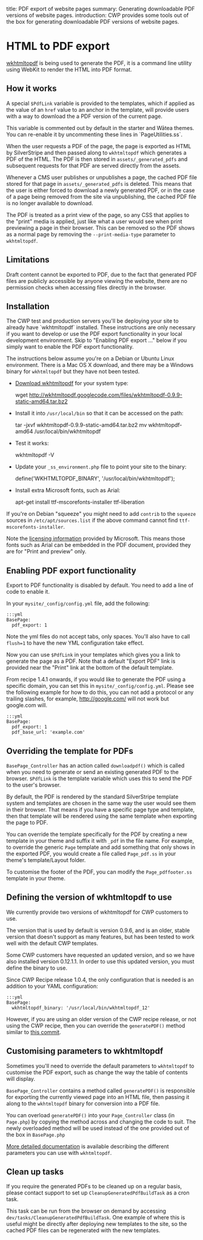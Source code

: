 title: PDF export of website pages
summary: Generating downloadable PDF versions of website pages.
introduction: CWP provides some tools out of the box for generating downloadable PDF versions of website pages.

# HTML to PDF export

[wkhtmltopdf](http://code.google.com/p/wkhtmltopdf/) is being used to generate the PDF, it is a command line utility
using WebKit to render the HTML into PDF format.

## How it works

A special `$PdfLink` variable is provided to the templates, which if applied as the value of an `href` value to an
anchor in the template, will provide users with a way to download the a PDF version of the current page.

<div class="notice" markdown='1'>
This variable is commented out by default in the starter and Wātea themes. You can re-enable it by uncommenting these lines in `PageUtilities.ss`.
</div>

When the user requests a PDF of the page, the page is exported as HTML by SilverStripe and then passed along to
`wkhtmltopdf` which generates a PDF of the HTML. The PDF is then stored in `assets/_generated_pdfs` and subsequent
requests for that PDF are served directly from the assets.

Whenever a CMS user publishes or unpublishes a page, the cached PDF file stored for that page in
`assets/_generated_pdfs` is deleted. This means that the user is either forced to download a newly generated PDF, or in
the case of a page being removed from the site via unpublishing, the cached PDF file is no longer available to download.

The PDF is treated as a print view of the page, so any CSS that applies to the "print" media is applied, just like what
a user would see when print previewing a page in their browser. This can be removed so the PDF shows as a normal page
by removing the `--print-media-type` parameter to `wkhtmltopdf`.

## Limitations

Draft content cannot be exported to PDF, due to the fact that generated PDF files are publicly accessible by anyone
viewing the website, there are no permission checks when accessing files directly in the browser.

## Installation

<div class="notice" markdown='1'>
The CWP test and production servers you'll be deploying your site to already have `wkhtmltopdf` installed.
These instructions are only necessary if you want to develop or use the PDF export functionality in your local
development environment. Skip to "Enabling PDF export ..." below if you simply want to enable the PDF export
functionality.

The instructions below assume you're on a Debian or Ubuntu Linux environment.
There is a Mac OS X download, and there may be a Windows binary for `wkhtmltopdf` but they have not been tested.
</div>

* [Download wkhtmltopdf](http://code.google.com/p/wkhtmltopdf/downloads/list) for your system type:

	wget http://wkhtmltopdf.googlecode.com/files/wkhtmltopdf-0.9.9-static-amd64.tar.bz2

* Install it into `/usr/local/bin` so that it can be accessed on the path:

	tar -jxvf wkhtmltopdf-0.9.9-static-amd64.tar.bz2
	mv wkhtmltopdf-amd64 /usr/local/bin/wkhtmltopdf

* Test it works:

	wkhtmltopdf -V

* Update your `_ss_environment.php` file to point your site to the binary:

	define('WKHTMLTOPDF_BINARY', '/usr/local/bin/wkhtmltopdf');

* Install extra Microsoft fonts, such as Arial:

	apt-get install ttf-mscorefonts-installer ttf-liberation

If you're on Debian "squeeze" you might need to add `contrib` to the `squeeze` sources in `/etc/apt/sources.list` if
the above command cannot find `ttf-mscorefonts-installer`.

Note the [licensing information](http://www.microsoft.com/typography/RedistributionFAQ.mspx) provided by Microsoft.
This means those fonts such as Arial can be embedded in the PDF document, provided they are for "Print and preview"
only.

## Enabling PDF export functionality

Export to PDF functionality is disabled by default. You need to add a line of code to enable it.

In your `mysite/_config/config.yml` file, add the following:

	:::yml
	BasePage:
	  pdf_export: 1

Note the yml files do not accept tabs, only spaces. You'll also have to call `flush=1` to have the new YML configuration
take effect.

Now you can use `$PdfLink` in your templates which gives you a link to generate the page as a PDF.
Note that a default "Export PDF" link is provided near the "Print" link at the bottom of the default template.

From recipe 1.4.1 onwards, if you would like to generate the PDF using a specific domain, you can set this in `mysite/_config/config.yml`. Please see the following example for how to do this, you can not add a protocol or any trailing slashes, for example, http://google.com/ will not work but google.com will.

    :::yml
    BasePage:
      pdf_export: 1
      pdf_base_url: 'example.com'

## Overriding the template for PDFs

`BasePage_Controller` has an action called `downloadpdf()` which is called when you need to generate or send an existing
generated PDF to the browser. `$PdfLink` is the template variable which uses this to send the PDF to the user's browser.

By default, the PDF is rendered by the standard SilverStripe template system and templates are chosen in the same way
the user would see them in their browser. That means if you have a specific page type and template, then that template
will be rendered using the same template when exporting the page to PDF.

You can override the template specifically for the PDF by creating a new template in your theme and suffix it
with `_pdf` in the file name. For example, to override the generic `Page` template and add something that only
shows in the exported PDF, you would create a file called `Page_pdf.ss` in your theme's template/Layout
folder.

To customise the footer of the PDF, you can modify the `Page_pdffooter.ss` template in your theme.

## Defining the version of wkhtmltopdf to use

We currently provide two versions of wkhtmltopdf for CWP customers to use.

The version that is used by default is version 0.9.6, and is an older, stable version that doesn't support as many
features, but has been tested to work well with the default CWP templates.

Some CWP customers have requested an updated version, and so we have also installed version 0.12.1.1. In order to use
this updated version, you must define the binary to use.

Since CWP Recipe release 1.0.4, the only configuration that is needed is an addition to your YAML configuration:

	:::yml
	BasePage:
	  wkhtmltopdf_binary: '/usr/local/bin/wkhtmltopdf_12'

However, if you are using an older version of the CWP recipe release, or not using the CWP recipe, then you can override
the `generatePDF()` method similar to
[this commit](https://gitlab.cwp.govt.nz/cwp/cwp/commit/21201d0b477430a6867e4307bab12c3e94e1c26b).

## Customising parameters to wkhtmltopdf

Sometimes you'll need to override the default parameters to `wkhtmltopdf` to customise the PDF export, such as change
the way the table of contents will display.

`BasePage_Controller` contains a method called `generatePDF()` is responsible for exporting the currently viewed page
into an HTML file, then passing it along to the `wkhtmltopdf` binary for conversion into a PDF file.

You can overload `generatePDF()` into your `Page_Controller` class (in `Page.php`) by copying the method across and
changing the code to suit. The newly overloaded method will be used instead of the one provided out of the box in
`BasePage.php`

[More detailed documentation](http://madalgo.au.dk/~jakobt/wkhtmltoxdoc/wkhtmltopdf-0.9.9-doc.html)
is available describing the different parameters you can use with `wkhtmltopdf`.

## Clean up tasks

If you require the generated PDFs to be cleaned up on a regular basis, please contact support to set up `CleanupGeneratedPdfBuildTask` as a cron task.

This task can be run from the browser on demand by accessing `dev/tasks/CleanupGeneratedPdfBuildTask`.
One example of where this is useful might be directly after deploying new templates to the site, so the cached
PDF files can be regenerated with the new templates.
